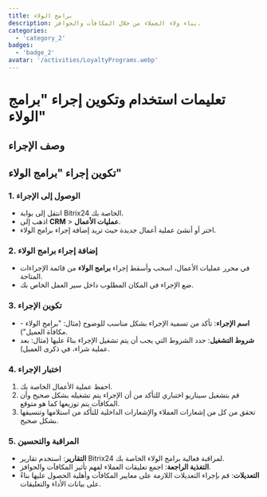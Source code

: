 ```yaml
---
title: برامج الولاء
description: بناء ولاء العملاء من خلال المكافآت والحوافز.
categories: 
  - 'category_2'
badges: 
  - 'badge_2'
avatar: '/activities/LoyaltyPrograms.webp'
---
```

# تعليمات استخدام وتكوين إجراء "برامج الولاء"

## وصف الإجراء

## **تكوين إجراء "برامج الولاء"**

### 1. الوصول إلى الإجراء
- انتقل إلى بوابة Bitrix24 الخاصة بك.
- اذهب إلى **CRM** > **عمليات الأعمال**.
- اختر أو أنشئ عملية أعمال جديدة حيث تريد إضافة إجراء برامج الولاء.

### 2. إضافة إجراء برامج الولاء
- في محرر عمليات الأعمال، اسحب وأسقط إجراء **برامج الولاء** من قائمة الإجراءات المتاحة.
- ضع الإجراء في المكان المطلوب داخل سير العمل الخاص بك.

### 3. تكوين الإجراء
- **اسم الإجراء**: تأكد من تسمية الإجراء بشكل مناسب للوضوح (مثال: "برامج الولاء - مكافأة العميل").
- **شروط التشغيل**: حدد الشروط التي يجب أن يتم تشغيل الإجراء بناءً عليها (مثال: بعد عملية شراء، في ذكرى العميل).

### 4. اختبار الإجراء
1. احفظ عملية الأعمال الخاصة بك.
2. قم بتشغيل سيناريو اختباري للتأكد من أن الإجراء يتم تشغيله بشكل صحيح وأن المكافآت يتم توزيعها كما هو متوقع.
3. تحقق من كل من إشعارات العملاء والإشعارات الداخلية للتأكد من استلامها وتنسيقها بشكل صحيح.

### 5. المراقبة والتحسين
- **التقارير**: استخدم تقارير Bitrix24 لمراقبة فعالية برامج الولاء الخاصة بك.
- **التغذية الراجعة**: اجمع تعليقات العملاء لفهم تأثير المكافآت والحوافز.
- **التعديلات**: قم بإجراء التعديلات اللازمة على معايير المكافآت وأهلية الحصول عليها بناءً على بيانات الأداء والتعليقات.
